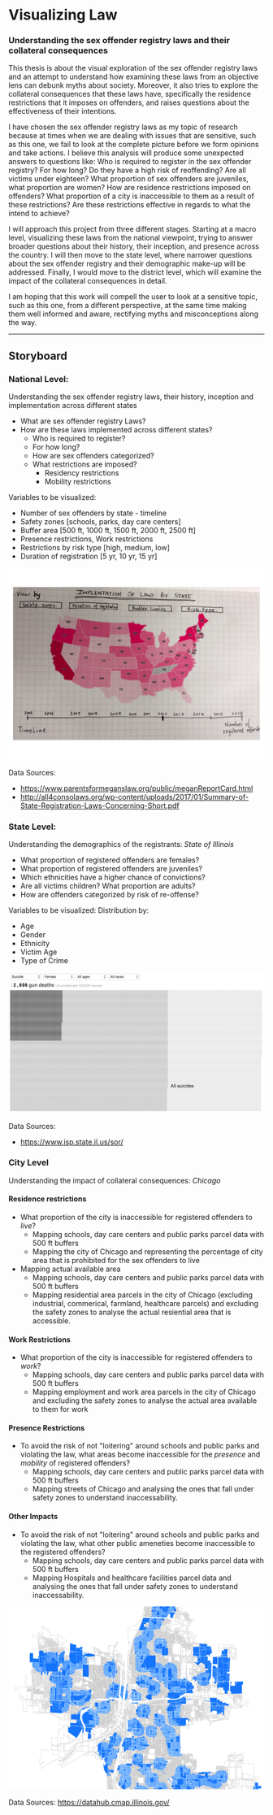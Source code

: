 # Visualizing Law
### Understanding the sex offender registry laws and their collateral consequences

This thesis is about the visual exploration of the sex offender registry laws and an attempt to understand how examining these laws from an objective lens can debunk myths about society. Moreover, it also tries to explore the collateral consequences that these laws have, specifically the residence restrictions that it imposes on offenders, and raises questions about the effectiveness of their intentions.

I have chosen the sex offender registry laws as my topic of research because at times when we are dealing with issues that are sensitive, such as this one, we fail to look at the complete picture before we form opinions and take actions. I believe this analysis will produce some unexpected answers to questions like: Who is required to register in the sex offender registry? For how long? Do they have a high risk of reoffending? Are all victims under eighteen? What proportion of sex offenders are juveniles, what proportion are women? How are residence restrictions imposed on offenders? What proportion of a city is inaccessible to them as a result of these restrictions? Are these restrictions effective in regards to what the intend to achieve? 

I will approach this project from three different stages. Starting at a macro level, visualizing these laws from the national viewpoint, trying to answer broader questions about their history, their inception, and presence across the country. I will then move to the state level, where narrower questions about the sex offender registry and their demographic make-up will be addressed. Finally, I would move to the district level, which will examine the impact of the collateral consequences in detail. 

I am hoping that this work will compell the user to look at a sensitive topic, such as this one, from a different perspective, at the same time making them well informed and aware, rectifying myths and misconceptions along the way.

___


## Storyboard

### National Level: 
Understanding the sex offender registry laws, their history, inception and implementation across different states
* What are sex offender registry Laws?
* How are these laws implemented across different states?
  * Who is required to register?
  *	For how long?
  * How are sex offenders categorized?
  * What restrictions are imposed?
    * Residency restrictions
    * Mobility restrictions


Variables to be visualized:
*	Number of sex offenders by state - timeline
*	Safety zones [schools, parks, day care centers]
*	Buffer area [500 ft, 1000 ft, 1500 ft, 2000 ft, 2500 ft]
*	Presence restrictions, Work restrictions
*	Restrictions by risk type [high, medium, low]
*	Duration of registration [5 yr, 10 yr, 15 yr]

![Alt text](visualization/nationalLevelPrototype.jpg?raw=true "National Level Prototype")

Data Sources:
* https://www.parentsformeganslaw.org/public/meganReportCard.html
* http://all4consolaws.org/wp-content/uploads/2017/01/Summary-of-State-Registration-Laws-Concerning-Short.pdf



### State Level:
Understanding the demographics of the registrants: _State of Illinois_
*	What proportion of registered offenders are females?
*	What proportion of registered offenders are juveniles?
*	Which ethnicities have a higher chance of convictions?
*	Are all victims children? What proportion are adults?
*	How are offenders categorized by risk of re-offense?


Variables to be visualized:
Distribution by:
*	Age
*	Gender
*	Ethnicity
*	Victim Age
*	Type of Crime

![Alt text](visualization/stateLevelPrototype.png?raw=true "State Level Prototype")

Data Sources:
* https://www.isp.state.il.us/sor/


### City Level
Understanding the impact of collateral consequences: _Chicago_

#### Residence restrictions
*	What proportion of the city is inaccessible for registered offenders to _live_?
    * Mapping schools, day care centers and public parks parcel data with 500 ft buffers
    * Mapping the city of Chicago and representing the percentage of city area that is prohibited for the sex offenders to live
* Mapping actual available area
  * Mapping schools, day care centers and public parks parcel data with 500 ft buffers
  * Mapping residential area parcels in the city of Chicago (excluding industrial, commerical, farmland, healthcare parcels)  and excluding the safety zones to analyse the actual resiential area that is accessible.

#### Work Restrictions
* What proportion of the city is inaccessible for registered offenders to _work_?
  * Mapping schools, day care centers and public parks parcel data with 500 ft buffers
  * Mapping employment and work area parcels in the city of Chicago and excluding the safety zones to analyse the actual area available to them for work
  
#### Presence Restrictions
* To avoid the risk of not "loitering" around schools and public parks and violating the law, what areas become inaccessible for the _presence_ and _mobility_ of registered offenders?
  * Mapping schools, day care centers and public parks parcel data with 500 ft buffers
  * Mapping streets of Chicago and analysing the ones that fall under safety zones to understand inaccessability. 

#### Other Impacts
* To avoid the risk of not "loitering" around schools and public parks and violating the law, what other public ameneties become inaccessible to the registered offenders? 
  * Mapping schools, day care centers and public parks parcel data with 500 ft buffers
  * Mapping Hospitals and healthcare facilities parcel data and analysing the ones that fall under safety zones to understand inaccessability.

![Alt text](visualization/cityLevelPrototype.png?raw=true "City Level Prototype")

Data Sources: https://datahub.cmap.illinois.gov/

